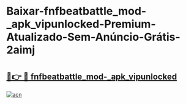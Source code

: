 # Baixar-fnfbeatbattle_mod-_apk_vipunlocked-Premium-Atualizado-Sem-Anúncio-Grátis-2aimj

# <h2><a href="https://q7eu6y.esa.edu.pl?src=fnfbeatbattle_mod-_apk_vipunlocked&ref=2aimj">🔗👉 🔴 fnfbeatbattle_mod-_apk_vipunlocked</a></h2>

[![acn](https://github.com/user-attachments/assets/0f9c940e-d8b0-45ae-aac7-cd30a18b3e1c)](https://q7eu6y.esa.edu.pl?src=fnfbeatbattle_mod-_apk_vipunlocked&ref=2aimj)

